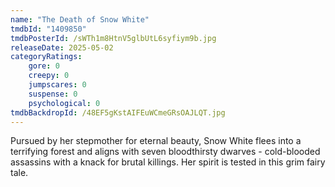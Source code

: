 ```yaml
---
name: "The Death of Snow White"
tmdbId: "1409850"
tmdbPosterId: /sWTh1m8HtnV5glbUtL6syfiym9b.jpg
releaseDate: 2025-05-02
categoryRatings:
    gore: 0
    creepy: 0
    jumpscares: 0
    suspense: 0
    psychological: 0
tmdbBackdropId: /48EF5gKstAIFEuWCmeGRsOAJLQT.jpg
---
```

Pursued by her stepmother for eternal beauty, Snow White flees into a terrifying forest and aligns with seven bloodthirsty dwarves - cold-blooded assassins with a knack for brutal killings. Her spirit is tested in this grim fairy tale.
